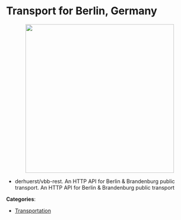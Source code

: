 # Transport for Berlin, Germany
<p align="center">
    <img width="400" src="https://raw.githubusercontent.com/apis-list/apis-list/apis/transport-for-berlin-germany/logo_256x256.png" />
</p>

- derhuerst/vbb-rest.  An HTTP API for Berlin & Brandenburg public transport. An HTTP API for Berlin & Brandenburg public transport



**Categories**:

- [Transportation](https://github.com/apis-list/apis-list#transportation)



